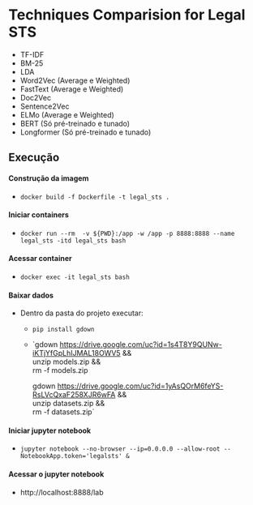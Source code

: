 # Techniques Comparision for Legal STS

- TF-IDF
- BM-25
- LDA
- Word2Vec (Average e Weighted)
- FastText (Average e Weighted)
- Doc2Vec
- Sentence2Vec
- ELMo (Average e Weighted)
- BERT (Só pré-treinado e tunado)
- Longformer (Só pré-treinado e tunado)

## Execução 

#### Construção da imagem
- `docker build -f Dockerfile -t legal_sts .`

#### Iniciar containers

- `docker run --rm  -v ${PWD}:/app -w /app -p 8888:8888 --name legal_sts -itd legal_sts bash`

#### Acessar container
- `docker exec -it legal_sts bash`

#### Baixar dados
- Dentro da pasta do projeto executar:
    - `pip install gdown`
    - `gdown https://drive.google.com/uc?id=1s4T8Y9QUNw-iKTjYfGpLhIJMAL18OWV5 && \
        unzip models.zip && \
        rm -f models.zip

        gdown https://drive.google.com/uc?id=1yAsQOrM6feYS-RsLVcQxaF258XJR6wFA && \
        unzip datasets.zip && \
        rm -f datasets.zip`

#### Iniciar jupyter notebook

- `jupyter notebook --no-browser --ip=0.0.0.0 --allow-root --NotebookApp.token='legalsts' &`
#### Acessar o jupyter notebook
- http://localhost:8888/lab
